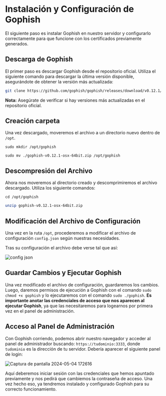 # Instalación y Configuración de Gophish  

El siguiente paso es instalar Gophish en nuestro servidor y configurarlo correctamente para que funcione con los certificados previamente generados.

## Descarga de Gophish

El primer paso es descargar Gophish desde el repositorio oficial. Utiliza el siguiente comando para descargar la última versión disponible, asegurándote de obtener la versión más actualizada:

```bash
git clone https://github.com/gophish/gophish/releases/download/v0.12.1/gophish-v0.12.1-osx-64bit.zip
```

**Nota:** Asegúrate de verificar si hay versiones más actualizadas en el repositorio oficial.
## Creación carpeta

Una vez descargado, moveremos el archivo a un directorio nuevo dentro de `/opt`.

```
sudo mkdir /opt/gophish
```
```
sudo mv ./gophish-v0.12.1-osx-64bit.zip /opt/gophish
```
 
## Descompresión del Archivo

Ahora nos moveremos al directorio creado y descomprimiremos el archivo descargado. Utiliza los siguiente comandos:

```
cd /opt/gophish
```

```bash
unzip gophish-v0.12.1-osx-64bit.zip
```

## Modificación del Archivo de Configuración

Una vez en la ruta `/opt`, procederemos a modificar el archivo de configuración `config.json` según nuestras necesidades.

Tras su configuración el archivo debe verse tal que así:

![config json](https://github.com/CBonastre/0-click/assets/151465796/f7c4d0e4-a6eb-482e-a5f9-8e33e25371ea)

## Guardar Cambios y Ejecutar Gophish

Una vez modificado el archivo de configuración, guardaremos los cambios. Luego, daremos permisos de ejecución a Gophish con el comando `sudo chmod +x gophish` y lo ejecutaremos con el comando `sudo ./gophish`. **Es importante anotar las credenciales de acceso que nos aparecen al ejecutar Gophish**, ya que las necesitaremos para logearnos por primera vez en el panel de administración.

## Acceso al Panel de Administración

Con Gophish corriendo, podemos abrir nuestro navegador y acceder al panel de administrador buscando: `https://tudominio:3333`, donde `tudominio` es la dirección de tu servidor. Debería aparecer el siguiente panel de login:

![Captura de pantalla 2024-05-04 172616](https://github.com/CBonastre/0-click/assets/151465796/5df751c6-ca3d-4bc9-8cce-6d3cc26be5d9)


Aquí deberemos iniciar sesión con las credenciales que hemos apuntado previamente y nos pedirá que cambiemos la contraseña de acceso. Una vez hecho eso, ya tendremos instalado y configurado Gophish para su correcto funcionamiento.



